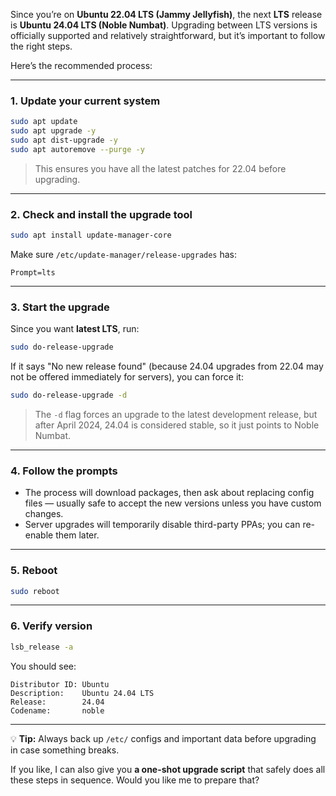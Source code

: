 Since you’re on **Ubuntu 22.04 LTS (Jammy Jellyfish)**, the next **LTS** release is **Ubuntu 24.04 LTS (Noble Numbat)**.
Upgrading between LTS versions is officially supported and relatively straightforward, but it’s important to follow the right steps.

Here’s the recommended process:

---

### **1. Update your current system**

```bash
sudo apt update
sudo apt upgrade -y
sudo apt dist-upgrade -y
sudo apt autoremove --purge -y
```

> This ensures you have all the latest patches for 22.04 before upgrading.

---

### **2. Check and install the upgrade tool**

```bash
sudo apt install update-manager-core
```

Make sure `/etc/update-manager/release-upgrades` has:

```
Prompt=lts
```

---

### **3. Start the upgrade**

Since you want **latest LTS**, run:

```bash
sudo do-release-upgrade
```

If it says "No new release found" (because 24.04 upgrades from 22.04 may not be offered immediately for servers), you can force it:

```bash
sudo do-release-upgrade -d
```

> The `-d` flag forces an upgrade to the latest development release, but after April 2024, 24.04 is considered stable, so it just points to Noble Numbat.

---

### **4. Follow the prompts**

* The process will download packages, then ask about replacing config files — usually safe to accept the new versions unless you have custom changes.
* Server upgrades will temporarily disable third-party PPAs; you can re-enable them later.

---

### **5. Reboot**

```bash
sudo reboot
```

---

### **6. Verify version**

```bash
lsb_release -a
```

You should see:

```
Distributor ID: Ubuntu
Description:    Ubuntu 24.04 LTS
Release:        24.04
Codename:       noble
```

---

💡 **Tip:** Always back up `/etc/` configs and important data before upgrading in case something breaks.

If you like, I can also give you **a one-shot upgrade script** that safely does all these steps in sequence.
Would you like me to prepare that?
